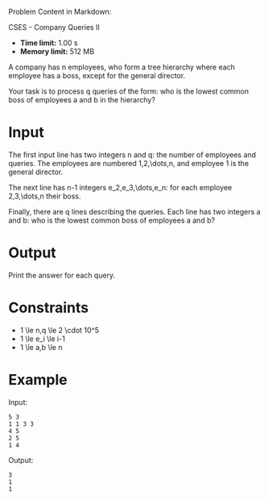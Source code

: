 Problem Content in Markdown:


CSES \- Company Queries II




* **Time limit:** 1\.00 s
* **Memory limit:** 512 MB




A company has n employees, who form a tree hierarchy where each employee has a boss, except for the general director.


Your task is to process q queries of the form: who is the lowest common boss of employees a and b in the hierarchy?


Input
=====


The first input line has two integers n and q: the number of employees and queries. The employees are numbered 1,2,\\dots,n, and employee 1 is the general director.


The next line has n\-1 integers e\_2,e\_3,\\dots,e\_n: for each employee 2,3,\\dots,n their boss.


Finally, there are q lines describing the queries. Each line has two integers a and b: who is the lowest common boss of employees a and b?


Output
======


Print the answer for each query.


Constraints
===========


* 1 \\le n,q \\le 2 \\cdot 10^5
* 1 \\le e\_i \\le i\-1
* 1 \\le a,b \\le n


Example
=======


Input:



```
5 3
1 1 3 3
4 5
2 5
1 4

```

Output:



```
3
1
1

```
 
